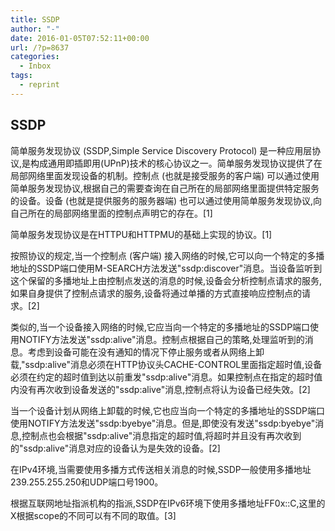 ```yaml
---
title: SSDP
author: "-"
date: 2016-01-05T07:52:11+00:00
url: /?p=8637
categories:
  - Inbox
tags:
  - reprint
---
```

## SSDP
简单服务发现协议 (SSDP,Simple Service Discovery Protocol) 是一种应用层协议,是构成通用即插即用(UPnP)技术的核心协议之一。简单服务发现协议提供了在局部网络里面发现设备的机制。控制点 (也就是接受服务的客户端) 可以通过使用简单服务发现协议,根据自己的需要查询在自己所在的局部网络里面提供特定服务的设备。设备 (也就是提供服务的服务器端) 也可以通过使用简单服务发现协议,向自己所在的局部网络里面的控制点声明它的存在。[1]


  简单服务发现协议是在HTTPU和HTTPMU的基础上实现的协议。[1]


  按照协议的规定,当一个控制点 (客户端) 接入网络的时候,它可以向一个特定的多播地址的SSDP端口使用M-SEARCH方法发送"ssdp:discover"消息。当设备监听到这个保留的多播地址上由控制点发送的消息的时候,设备会分析控制点请求的服务,如果自身提供了控制点请求的服务,设备将通过单播的方式直接响应控制点的请求。[2]


  类似的,当一个设备接入网络的时候,它应当向一个特定的多播地址的SSDP端口使用NOTIFY方法发送"ssdp:alive"消息。控制点根据自己的策略,处理监听到的消息。考虑到设备可能在没有通知的情况下停止服务或者从网络上卸载,"ssdp:alive"消息必须在HTTP协议头CACHE-CONTROL里面指定超时值,设备必须在约定的超时值到达以前重发"ssdp:alive"消息。如果控制点在指定的超时值内没有再次收到设备发送的"ssdp:alive"消息,控制点将认为设备已经失效。[2]


  当一个设备计划从网络上卸载的时候,它也应当向一个特定的多播地址的SSDP端口使用NOTIFY方法发送"ssdp:byebye"消息。但是,即使没有发送"ssdp:byebye"消息,控制点也会根据"ssdp:alive"消息指定的超时值,将超时并且没有再次收到的"ssdp:alive"消息对应的设备认为是失效的设备。[2]


  在IPv4环境,当需要使用多播方式传送相关消息的时候,SSDP一般使用多播地址239.255.255.250和UDP端口号1900。


  根据互联网地址指派机构的指派,SSDP在IPv6环境下使用多播地址FF0x::C,这里的X根据scope的不同可以有不同的取值。[3]
